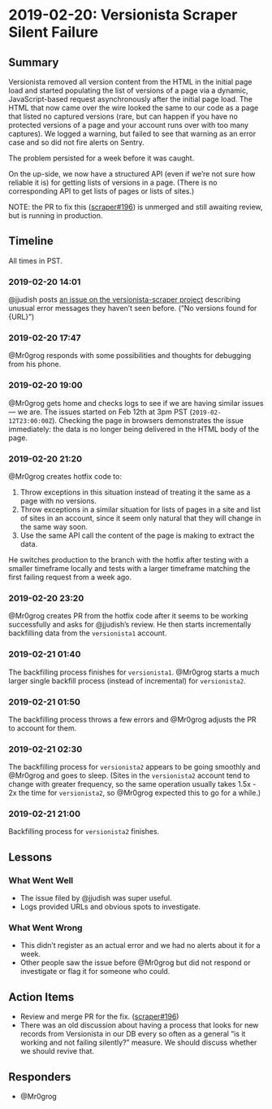 # 2019-02-20: Versionista Scraper Silent Failure

## Summary

Versionista removed all version content from the HTML in the initial page load and started populating the list of versions of a page via a dynamic, JavaScript-based request asynchronously after the initial page load. The HTML that now came over the wire looked the same to our code as a page that listed no captured versions (rare, but can happen if you have no protected versions of a page and your account runs over with too many captures). We logged a warning, but
failed to see that warning as an error case and so did not fire alerts on Sentry.

The problem persisted for a week before it was caught.

On the up-side, we now have a structured API (even if we’re not sure how reliable it is) for getting lists of versions in a page. (There is no corresponding API to get lists of pages or lists of sites.)

NOTE: the PR to fix this ([scraper#196](https://github.com/edgi-govdata-archiving/web-monitoring-versionista-scraper/pull/196)) is unmerged and still awaiting review, but is running in production.


## Timeline

All times in PST.

### 2019-02-20 14:01

@jjudish posts [an issue on the versionista-scraper project](https://github.com/edgi-govdata-archiving/web-monitoring-versionista-scraper/issues/195) describing unusual error messages they haven’t seen before. (“No versions found for {URL}”)

### 2019-02-20 17:47

@Mr0grog responds with some possibilities and thoughts for debugging from his phone.

### 2019-02-20 19:00

@Mr0grog gets home and checks logs to see if we are having similar issues — we are. The issues started on Feb 12th at 3pm PST (`2019-02-12T23:00:00Z`). Checking the page in browsers demonstrates the issue immediately: the data is no longer being delivered in the HTML body of the page.

### 2019-02-20 21:20

@Mr0grog creates hotfix code to:

1. Throw exceptions in this situation instead of treating it the same as a page with no versions.
2. Throw exceptions in a similar situation for lists of pages in a site and list of sites in an account, since it seem only natural that they will change in the same way soon.
3. Use the same API call the content of the page is making to extract the data.

He switches production to the branch with the hotfix after testing with a smaller timeframe locally and tests with a larger timeframe matching the first failing request from a week ago.

### 2019-02-20 23:20

@Mr0grog creates PR from the hotfix code after it seems to be working successfully and asks for @jjudish’s review. He then starts incrementally backfilling data from the `versionista1` account.

### 2019-02-21 01:40

The backfilling process finishes for `versionista1`. @Mr0grog starts a much larger single backfill process (instead of incremental) for `versionista2`.

### 2019-02-21 01:50

The backfilling process throws a few errors and @Mr0grog adjusts the PR to account for them.

### 2019-02-21 02:30

The backfilling process for `versionista2` appears to be going smoothly and @Mr0grog and goes to sleep. (Sites in the `versionista2` account tend to change with greater frequency, so the same operation usually takes 1.5x - 2x the time for `versionista2`, so @Mr0grog expected this to go for a while.)

### 2019-02-21 21:00

Backfilling process for `versionista2` finishes.


## Lessons

### What Went Well

- The issue filed by @jjudish was super useful.
- Logs provided URLs and obvious spots to investigate.


### What Went Wrong

- This didn’t register as an actual error and we had no alerts about it for a week.
- Other people saw the issue before @Mr0grog but did not respond or investigate or flag it for someone who could.


## Action Items

- Review and merge PR for the fix. ([scraper#196](https://github.com/edgi-govdata-archiving/web-monitoring-versionista-scraper/pull/196))
- There was an old discussion about having a process that looks for new records from Versionista in our DB every so often as a general “is it working and not failing silently?” measure. We should discuss whether we should revive that.


## Responders

- @Mr0grog
